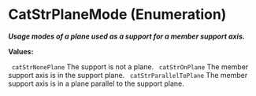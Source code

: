 # CatStrPlaneMode (Enumeration)

**_Usage modes of a plane used as a support for a member support axis._**

**Values:**

` catStrNonePlane`      The support is not a plane.
` catStrOnPlane`      The member support axis is in the support plane.
` catStrParallelToPlane`      The member support axis is in a plane parallel to the support plane.